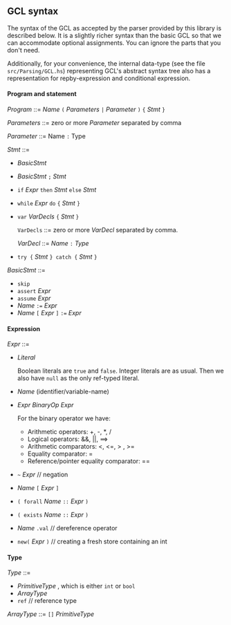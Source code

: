## GCL syntax

The syntax of the GCL as accepted by the parser provided by this library is described below. It is a slightly richer syntax than the basic GCL so that we can accommodate optional assignments. You can ignore the parts that you don't need.

Additionally, for your convenience, the internal data-type (see the file `src/Parsing/GCL.hs`) representing GCL's abstract syntax tree also has a representation for repby-expression and conditional expression. 


#### Program and statement

_Program_  ::=  _Name_ `(` _Parameters_  `|`   _Parameter_ `)` `{` _Stmt_ `}`

_Parameters_ ::= zero or more _Parameter_ separated by comma

_Parameter_  ::= Name `:` Type

_Stmt_ ::=
* _BasicStmt_
* _BasicStmt_ `;` _Stmt_
* `if` _Expr_ `then` _Stmt_ `else` _Stmt_
* `while` _Expr_ `do` `{` _Stmt_ `}`
* `var` _VarDecls_  `{` _Stmt_ `}`

   `VarDecls` ::= zero or more _VarDecl_ separated by comma.

   _VarDecl_ ::= _Name_ `:` _Type_

* `try {` _Stmt_ `} catch {` _Stmt_ `}`

_BasicStmt_ ::=
* `skip`
* `assert` _Expr_
* `assume` _Expr_
* _Name_ `:=` _Expr_
* _Name_ `[` _Expr_ `]` `:=` _Expr_

#### Expression

_Expr_ ::=
* _Literal_

   Boolean literals are `true` and `false`. Integer literals are as usual. Then we also have `null` as the only ref-typed literal.
* _Name_ (identifier/variable-name)
* _Expr_  _BinaryOp_  _Expr_

    For the binary operator we have:

    * Arithmetic operators: +, -, *, /
    * Logical operators: &&, ||, ==>
    * Arithmetic comparators: <, <=, > , >=
    * Equality comparator: =
    * Reference/pointer equality comparator: ==

* `~` _Expr_  // negation
* _Name_ `[` _Expr_ `]`
* `( forall` _Name_  `::` _Expr_ `)`
* `( exists` _Name_  `::` _Expr_ `)`
* _Name_ `.val` // dereference operator
* `new(` _Expr_ `)` // creating a fresh store containing an int

#### Type

_Type_ ::=

* _PrimitiveType_ , which is either `int` or `bool`
* _ArrayType_
* `ref` // reference type

_ArrayType_ ::= `[]` _PrimitiveType_
